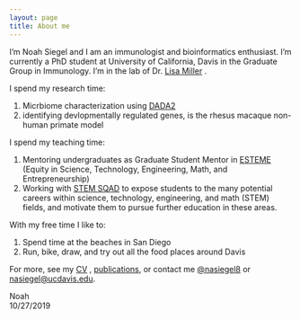 ```yaml
---
layout: page
title: About me
---
```


I’m Noah Siegel and I am an immunologist and bioinformatics enthusiast. 
I’m currently a PhD student at University of California, Davis in the Graduate Group in Immunology. I’m in the lab of Dr. [Lisa Miller](https://lmillerlab.faculty.ucdavis.edu/) 
.

I spend my research time:
1. Micrbiome characterization using [DADA2](https://benjjneb.github.io/dada2/) 
2. identifying devlopmentally regulated genes, is the rhesus macaque non-human primate model

I spend my teaching time:
1. Mentoring undergraduates as Graduate Student Mentor in [ESTEME](https://esteme.weebly.com) (Equity in Science, Technology, Engineering, Math, and Entrepreneurship)
2. Working with [STEM SQAD](https://estemestemsquad.weebly.com) to expose students to the many potential careers within science, technology, engineering, and math (STEM) fields, and motivate them to pursue further education in these areas.


With my free time I like to:
1. Spend time at the beaches in San Diego
2. Run, bike, draw, and try out all the food places around Davis

For more, see my [CV](https://nasiegel88.github.io/cv) , 
[publications](), 
or contact me [@nasiegel8](https://twitter.com/nasiegel8) or 
[nasiegel@ucdavis.edu](mailto:nasiegel@ucdavis.edu). 

Noah  
10/27/2019 

